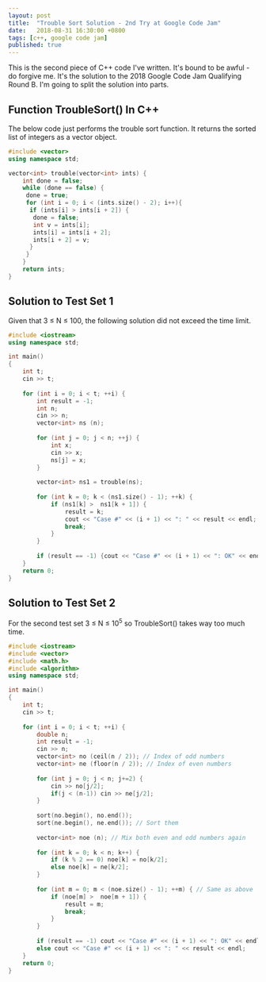 ```yaml
---
layout: post
title:  "Trouble Sort Solution - 2nd Try at Google Code Jam"
date:   2018-08-31 16:30:00 +0800
tags: [c++, google code jam]
published: true
---
```


This is the second piece of C++ code I've written. It's bound to be awful - do forgive me. It's the solution to the 2018 Google Code Jam Qualifying Round B. I'm going to split the solution into parts.

## Function TroubleSort() In C++

The below code just performs the trouble sort function. It returns the sorted list of integers as a vector object.

```c++
#include <vector>
using namespace std;

vector<int> trouble(vector<int> ints) {
    int done = false;
    while (done == false) {
     done = true;
     for (int i = 0; i < (ints.size() - 2); i++){
      if (ints[i] > ints[i + 2]) {
       done = false;
       int v = ints[i];
       ints[i] = ints[i + 2];
       ints[i + 2] = v;
      }
     } 
    }
    return ints;
}
```

## Solution to Test Set 1

Given that 3 ≤ N ≤ 100, the following solution did not exceed the time limit.

```c++
#include <iostream>
using namespace std;

int main()
{
    int t;
    cin >> t;
    
    for (int i = 0; i < t; ++i) {
        int result = -1;
        int n;
        cin >> n;
        vector<int> ns (n);   
        
        for (int j = 0; j < n; ++j) {
            int x;
            cin >> x;
            ns[j] = x;
        }
        
        vector<int> ns1 = trouble(ns);
        
        for (int k = 0; k < (ns1.size() - 1); ++k) {
            if (ns1[k] >  ns1[k + 1]) {
                result = k;
                cout << "Case #" << (i + 1) << ": " << result << endl;
                break;
            }
        }
        
        if (result == -1) {cout << "Case #" << (i + 1) << ": OK" << endl;}
    }
    return 0;
}
```

## Solution to Test Set 2

For the second test set 3 ≤ N ≤ 10<sup>5</sup> so TroubleSort() takes way too much time.

```c++
#include <iostream>
#include <vector>
#include <math.h>
#include <algorithm> 
using namespace std;

int main()
{
    int t;
    cin >> t;
    
    for (int i = 0; i < t; ++i) {
        double n;
        int result = -1;
        cin >> n;
        vector<int> no (ceil(n / 2)); // Index of odd numbers
        vector<int> ne (floor(n / 2)); // Index of even numbers
        
        for (int j = 0; j < n; j+=2) {
            cin >> no[j/2];
            if(j < (n-1)) cin >> ne[j/2];
        }
        
        sort(no.begin(), no.end());
        sort(ne.begin(), ne.end()); // Sort them
        
        vector<int> noe (n); // Mix both even and odd numbers again
        
        for (int k = 0; k < n; k++) {
            if (k % 2 == 0) noe[k] = no[k/2];
            else noe[k] = ne[k/2];
        }
        
        for (int m = 0; m < (noe.size() - 1); ++m) { // Same as above
            if (noe[m] >  noe[m + 1]) {
                result = m;
                break;
            }
        }
        
        if (result == -1) cout << "Case #" << (i + 1) << ": OK" << endl;
        else cout << "Case #" << (i + 1) << ": " << result << endl;
    }
    return 0;
}
```
